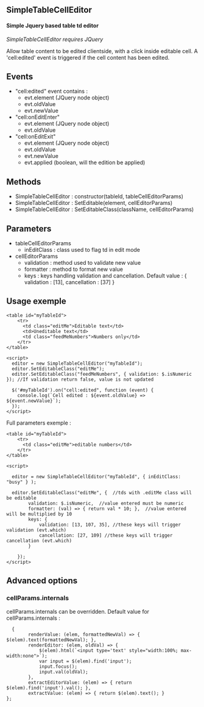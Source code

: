 

## SimpleTableCellEditor
#### Simple Jquery based table td editor
*SimpleTableCellEditor requires JQuery*

Allow table content to be edited clientside, with a click inside editable cell.
A 'cell:edited' event is triggered if the cell content has been edited.

## Events
* "cell:edited" event contains :
  * evt.element (JQuery node object)
  * evt.oldValue
  * evt.newValue
* "cell:onEditEnter"
  * evt.element (JQuery node object)
  * evt.oldValue
* "cell:onEditExit"
  * evt.element (JQuery node object)
  * evt.oldValue
  * evt.newValue
  * evt.applied (boolean, will the edition be applied)

## Methods
 - SimpleTableCellEditor : constructor(tableId, tableCellEditorParams)
 - SimpleTableCellEditor : SetEditable(element, cellEditorParams)
 - SimpleTableCellEditor : SetEditableClass(className, cellEditorParams)

## Parameters

* tableCellEditorParams
  * inEditClass : class used to flag td in edit mode
* cellEditorParams
  * validation : method used to validate new value
  * formatter : method to format new value
  * keys : keys handling validation and cancellation. Default value : { validation : [13], cancellation : [37] }  
## Usage exemple

    <table id="myTableId">
	    <tr>
	      <td class="editMe">Editable text</td>
	      <td>Uneditable text</td>
	      <td class="feedMeNumbers">Numbers only</td>
	    </tr>
    </table>
    
    <script>
      editor = new SimpleTableCellEditor("myTableId");
      editor.SetEditableClass("editMe");
      editor.SetEditableClass("feedMeNumbers", { validation: $.isNumeric }); //If validation return false, value is not updated
   
      $('#myTableId').on("cell:edited", function (event) {              
        console.log(`Cell edited : ${event.oldValue} => ${event.newValue}`);
      });               
    </script>

Full parameters exemple :

    <table id="myTableId">
	    <tr>
	      <td class="editMe">editable numbers</td>
	    </tr>
    </table> 
    
    <script>
    
      editor = new SimpleTableCellEditor("myTableId", { inEditClass: "busy" } );
      
      editor.SetEditableClass("editMe", {  //tds with .editMe class will be editable
            validation: $.isNumeric,  //value entered must be numeric
            formatter: (val) => { return val * 10; },  //value entered will be multiplied by 10
            keys: {
                validation: [13, 107, 35], //these keys will trigger validation (evt.which)
                cancellation: [27, 109] //these keys will trigger cancellation (evt.which)
            }
	    
        });            
    </script>

## Advanced options

### cellParams.internals
cellParams.internals can be overridden.
Default value for cellParams.internals : 

      {
    		renderValue: (elem, formattedNewVal) => { $(elem).text(formattedNewVal); },
    		renderEditor: (elem, oldVal) => {
    			$(elem).html(`<input type='text' style="width:100%; max-width:none">`);
    			var input = $(elem).find('input');
    			input.focus();
    			input.val(oldVal);
    		},
    		extractEditorValue: (elem) => { return $(elem).find('input').val(); },
    		extractValue: (elem) => { return $(elem).text(); }
    };
